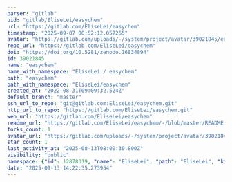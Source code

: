 ```yaml
---
parser: "gitlab"
uid: "gitlab/EliseLei/easychem"
url: "https://gitlab.com/EliseLei/easychem"
timestamp: "2025-09-07 00:52:12.057265"
avatar: "https://gitlab.com/uploads/-/system/project/avatar/39021845/easyCHEM_logo_light.png"
repo_url: "https://gitlab.com/EliseLei/easychem"
doi: "https://doi.org/10.5281/zenodo.16834894"
id: 39021845
name: "easychem"
name_with_namespace: "EliseLei / easychem"
path: "easychem"
path_with_namespace: "EliseLei/easychem"
created_at: "2022-08-31T09:09:32.524Z"
default_branch: "master"
ssh_url_to_repo: "git@gitlab.com:EliseLei/easychem.git"
http_url_to_repo: "https://gitlab.com/EliseLei/easychem.git"
web_url: "https://gitlab.com/EliseLei/easychem"
readme_url: "https://gitlab.com/EliseLei/easychem/-/blob/master/README.rst"
forks_count: 1
avatar_url: "https://gitlab.com/uploads/-/system/project/avatar/39021845/easyCHEM_logo_light.png"
star_count: 1
last_activity_at: "2025-08-13T08:09:30.800Z"
visibility: "public"
namespace: {"id": 12878319, "name": "EliseLei", "path": "EliseLei", "kind": "user", "full_path": "EliseLei", "parent_id": null, "avatar_url": "https://secure.gravatar.com/avatar/c3f6108bf64749306ce6f62b6215026b6298f00bd1eda6b7c6926ebedc584d03?s=80&d=identicon", "web_url": "https://gitlab.com/EliseLei"}
date: "2025-09-13 14:22:35.273954"
---
```

